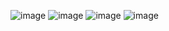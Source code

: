 ![image](https://user-images.githubusercontent.com/93835616/147854787-f8d466cf-fda5-48ec-b614-fb0181028280.png)
![image](https://user-images.githubusercontent.com/93835616/147854793-263db459-b573-4bce-b1aa-90462f57e23e.png)
![image](https://user-images.githubusercontent.com/93835616/147854804-d2190b00-08fe-431b-ae8a-935a3fe3dbac.png)
![image](https://user-images.githubusercontent.com/93835616/147854807-d7019275-673a-4636-9879-b46cf2d3ad95.png)

